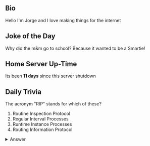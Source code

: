 ## Bio

Hello I'm Jorge and I love making things for the internet

## Joke of the Day

Why did the m&m go to school? Because it wanted to be a Smartie!

## Home Server Up-Time

Its been **11 days** since this server shutdown


## Daily Trivia

The acronym &quot;RIP&quot; stands for which of these?
 1. Routine Inspection Protocol
 2. Regular Interval Processes
 3. Runtime Instance Processes
 4. Routing Information Protocol

<details>
  <summary>Answer</summary>
  Routing Information Protocol
</details>
